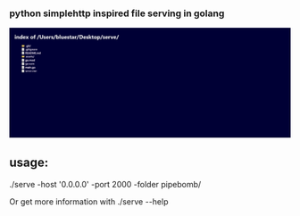 ### python simplehttp inspired file serving in golang



<img src="assets/Screenshot.png" />



## usage:
 ./serve -host '0.0.0.0' -port 2000 -folder pipebomb/

 Or get more information with ./serve --help